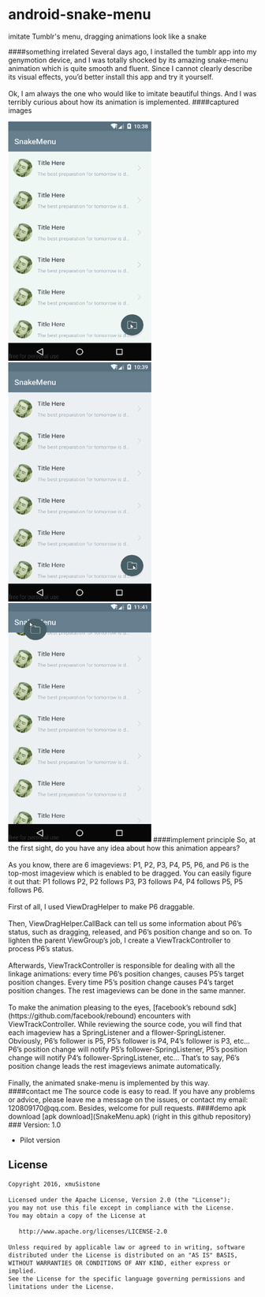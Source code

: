 # android-snake-menu
imitate Tumblr's menu, dragging animations look like a snake

####something irrelated
Several days ago, I installed the tumblr app into my genymotion device, and I was totally shocked by its amazing snake-menu animation which is quite smooth and fluent. Since I cannot clearly describe its visual effects, you’d better install this app and try it yourself.<br><br>
Ok, I am always the one who would like to imitate beautiful things. And I was terribly curious about how its animation is implemented. 
####captured images
<td>
	 <img src="capture1.gif" width="290" height="485" />
	 <img src="capture2.gif" width="290" height="485" />
	 <img src="capture3.gif" width="290" height="485" />
</td>
####implement principle
So, at the first sight, do you have any idea about how this animation appears?<br><br>
As you know, there are 6 imageviews: P1, P2, P3, P4, P5, P6, and P6 is the top-most imageview which is enabled to be dragged. You can easily figure it out that: P1 follows P2, P2 follows P3, P3 follows P4, P4 follows P5, P5 follows P6.<br><br>
First of all, I used ViewDragHelper to make P6 draggable.<br><br>
Then, ViewDragHelper.CallBack can tell us some information about P6’s status, such as dragging, released, and P6’s position change and so on. To lighten the parent ViewGroup’s job, I create a ViewTrackController to process P6’s status.<br><br>
Afterwards, ViewTrackController is responsible for dealing with all the linkage animations: every time P6’s position changes, causes P5’s target position changes. Every time P5’s position change causes P4’s target position changes. The rest imageviews can be done in the same manner.<br><br>
To make the animation pleasing to the eyes, [facebook’s rebound sdk](https://github.com/facebook/rebound) encounters with ViewTrackController. While reviewing the source code, you will find that each imageview has a SpringListener and a fllower-SpringListener. Obviously, P6’s follower is P5, P5’s follower is P4, P4’s follower is P3, etc… P6’s position change will notify P5’s follower-SpringListener, P5’s position change will notify P4’s follower-SpringListener, etc… That’s to say, P6’s position change leads the rest imageviews animate automatically.<br><br>
Finally, the animated snake-menu is implemented by this way.<br>
####contact me
The source code is easy to read. If you have any problems or advice, please leave me a message on the issues, or contact my email: 120809170@qq.com. Besides, welcome for pull requests. 
####demo apk download
[apk download](SnakeMenu.apk) (right in this github repository)
### Version: 1.0

  * Pilot version

## License

    Copyright 2016, xmuSistone

    Licensed under the Apache License, Version 2.0 (the "License");
    you may not use this file except in compliance with the License.
    You may obtain a copy of the License at

       http://www.apache.org/licenses/LICENSE-2.0

    Unless required by applicable law or agreed to in writing, software
    distributed under the License is distributed on an "AS IS" BASIS,
    WITHOUT WARRANTIES OR CONDITIONS OF ANY KIND, either express or implied.
    See the License for the specific language governing permissions and
    limitations under the License.
